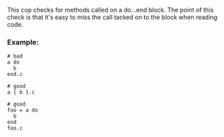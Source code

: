 This cop checks for methods called on a do...end block. The point of
this check is that it's easy to miss the call tacked on to the block
when reading code.

### Example:
    # bad
    a do
      b
    end.c

    # good
    a { b }.c

    # good
    foo = a do
      b
    end
    foo.c
